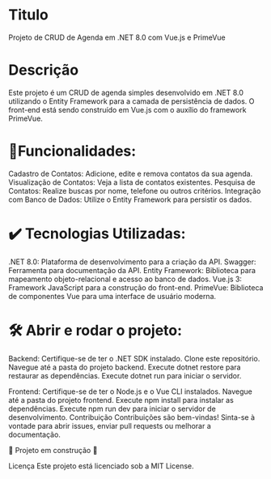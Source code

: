 # Titulo
Projeto de CRUD de Agenda em .NET 8.0 com Vue.js e PrimeVue

# Descrição
Este projeto é um CRUD de agenda simples desenvolvido em .NET 8.0 utilizando o Entity Framework para a camada de persistência de dados. O front-end está sendo construído em Vue.js com o auxílio do framework PrimeVue.


# :hammer:Funcionalidades:
Cadastro de Contatos: Adicione, edite e remova contatos da sua agenda.
Visualização de Contatos: Veja a lista de contatos existentes.
Pesquisa de Contatos: Realize buscas por nome, telefone ou outros critérios.
Integração com Banco de Dados: Utilize o Entity Framework para persistir os dados.

# :heavy_check_mark: Tecnologias Utilizadas:
.NET 8.0: Plataforma de desenvolvimento para a criação da API.
Swagger: Ferramenta para documentação da API.
Entity Framework: Biblioteca para mapeamento objeto-relacional e acesso ao banco de dados.
Vue.js 3: Framework JavaScript para a construção do front-end.
PrimeVue: Biblioteca de componentes Vue para uma interface de usuário moderna.

# 🛠️ Abrir e rodar o projeto:
Backend:
Certifique-se de ter o .NET SDK instalado.
Clone este repositório.
Navegue até a pasta do projeto backend.
Execute dotnet restore para restaurar as dependências.
Execute dotnet run para iniciar o servidor.

Frontend:
Certifique-se de ter o Node.js e o Vue CLI instalados.
Navegue até a pasta do projeto frontend.
Execute npm install para instalar as dependências.
Execute npm run dev para iniciar o servidor de desenvolvimento.
Contribuição
Contribuições são bem-vindas! Sinta-se à vontade para abrir issues, enviar pull requests ou melhorar a documentação.

:construction: Projeto em construção :construction:

Licença
Este projeto está licenciado sob a MIT License.
